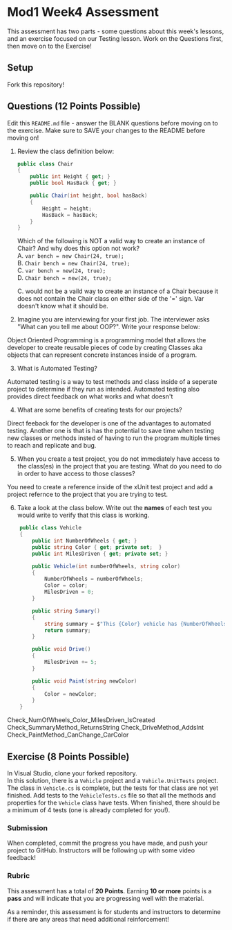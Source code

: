 # Mod1 Week4 Assessment
This assessment has two parts - some questions about this week's lessons, and an exercise focused on our Testing lesson. Work on the Questions first, then move on to the Exercise!

## Setup

Fork this repository!

## Questions (12 Points Possible)
Edit this `README.md` file - answer the BLANK questions before moving on to the exercise.  Make sure to SAVE your changes to the README before moving on!

1. Review the class definition below:
    ```c#
    public class Chair
    {
        public int Height { get; }
        public bool HasBack { get; }

        public Chair(int height, bool hasBack)
        {
            Height = height;
            HasBack = hasBack;
        }
    }
    ```
    Which of the following is NOT a valid way to create an instance of Chair? And why does this option not work?  
    A. `var bench = new Chair(24, true);`  
    B. `Chair bench = new Chair(24, true);`  
    C. `var bench = new(24, true);`  
    D. `Chair bench = new(24, true);` 
    
    C. would not be a vaild way to create an instance of a Chair because it does not contain the Chair class on either side of the '=' sign. Var doesn't know what it should be.
    
2. Imagine you are interviewing for your first job.  The interviewer asks "What can you tell me about OOP?".  Write your response below:

Object Oriented Programming is a programming model that allows the developer to create reusable pieces of code by creating Classes aka objects that can represent concrete instances inside of a program.

3. What is Automated Testing?

Automated testing is a way to test methods and class inside of a seperate project to determine if they run as intended. Automated testing also provides direct feedback on what works and what doesn't

4. What are some benefits of creating tests for our projects?

Direct feeback for the developer is one of the advantages to automated testing. Another one is that is has the potential to save time when testing new classes or methods insted of having to run the program multiple times to reach and replicate and bug.

5. When you create a test project, you do not immediately have access to the class(es) in the project that you are testing.  What do you need to do in order to have access to those classes?

You need to create a reference inside of the xUnit test project and add a project refernce to the project that you are trying to test.

6. Take a look at the class below.  Write out the **names** of each test you would write to verify that this class is working.
```c#
    public class Vehicle
    {
        public int NumberOfWheels { get; }
        public string Color { get; private set;  }
        public int MilesDriven { get; private set; }

        public Vehicle(int numberOfWheels, string color)
        {
            NumberOfWheels = numberOfWheels;
            Color = color;
            MilesDriven = 0;
        }

        public string Sumary()
        {
            string summary = $"This {Color} vehicle has {NumberOfWheels} wheels, and has driven {MilesDriven} miles.";
            return summary;
        }

        public void Drive()
        {
            MilesDriven += 5;
        }

        public void Paint(string newColor)
        {
            Color = newColor;
        }
    }
```
Check_NumOfWheels_Color_MilesDriven_IsCreated
Check_SummaryMethod_ReturnsString
Check_DriveMethod_AddsInt
Check_PaintMethod_CanChange_CarColor


## Exercise (8 Points Possible)
In Visual Studio, clone your forked repository.  
In this solution, there is a `Vehicle` project and a `Vehicle.UnitTests` project.  The class in `Vehicle.cs` is complete, but the tests for that class are not yet finished.  Add tests to the `VehicleTests.cs` file so that all the methods and properties for the `Vehicle` class have tests.  When finished, there should be a minimum of 4 tests (one is already completed for you!).

### Submission

When completed, commit the progress you have made, and push your project to GitHub.  Instructors will be following up with some video feedback!

### Rubric

This assessment has a total of **20 Points**.  Earning **10 or more** points is a **pass** and will indicate that you are progressing well with the material.

As a reminder, this assessment is for students and instructors to determine if there are any areas that need additional reinforcement!
